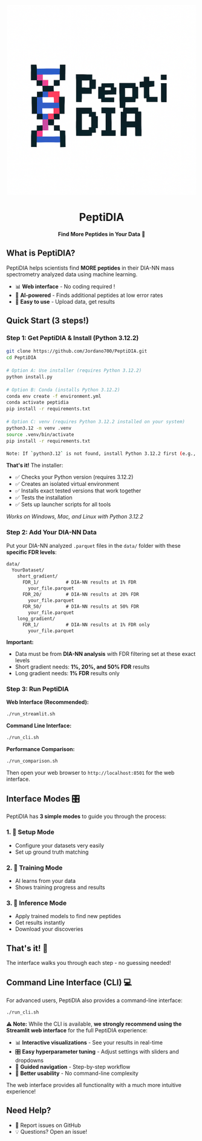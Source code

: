 <div align="center">
  <img src="peptidia_official_logo.png" alt="PeptiDIA - Pixel Art DNA Logo" width="500"/>
  
  # PeptiDIA
  **Find More Peptides in Your Data** 🧬
</div>

## What is PeptiDIA?

PeptiDIA helps scientists find **MORE peptides** in their DIA-NN mass spectrometry analyzed data using machine learning.

- 📊 **Web interface** - No coding required !
- 🤖 **AI-powered** - Finds additional peptides at low error rates
- 🔬 **Easy to use** - Upload data, get results

## Quick Start (3 steps!)

### Step 1: Get PeptiDIA & Install (Python 3.12.2)
```bash
git clone https://github.com/Jordano700/PeptiDIA.git
cd PeptiDIA

# Option A: Use installer (requires Python 3.12.2)
python install.py

# Option B: Conda (installs Python 3.12.2)
conda env create -f environment.yml
conda activate peptidia
pip install -r requirements.txt

# Option C: venv (requires Python 3.12.2 installed on your system)
python3.12 -m venv .venv
source .venv/bin/activate
pip install -r requirements.txt

Note: If `python3.12` is not found, install Python 3.12.2 first (e.g., via pyenv, Homebrew, winget, or your OS package manager). For OS-specific steps (including Windows PowerShell), see `PEPTIDIA_GUIDE.md`.
```

**That's it!** The installer:
- ✅ Checks your Python version (requires 3.12.2)
- ✅ Creates an isolated virtual environment 
- ✅ Installs exact tested versions that work together
- ✅ Tests the installation
- ✅ Sets up launcher scripts for all tools

*Works on Windows, Mac, and Linux with Python 3.12.2*

### Step 2: Add Your DIA-NN Data
Put your DIA-NN analyzed `.parquet` files in the `data/` folder with these **specific FDR levels**:
```
data/
  YourDataset/
    short_gradient/
      FDR_1/          # DIA-NN results at 1% FDR
        your_file.parquet
      FDR_20/         # DIA-NN results at 20% FDR  
        your_file.parquet
      FDR_50/         # DIA-NN results at 50% FDR
        your_file.parquet
    long_gradient/  
      FDR_1/          # DIA-NN results at 1% FDR only
        your_file.parquet
```

**Important:** 
- Data must be from **DIA-NN analysis** with FDR filtering set at these exact levels
- Short gradient needs: **1%, 20%, and 50% FDR** results
- Long gradient needs: **1% FDR** results only

### Step 3: Run PeptiDIA

**Web Interface (Recommended):**
```bash
./run_streamlit.sh
```

**Command Line Interface:**
```bash
./run_cli.sh
```

**Performance Comparison:**
```bash
./run_comparison.sh
```

Then open your web browser to `http://localhost:8501` for the web interface.

## Interface Modes 🎛️

PeptiDIA has **3 simple modes** to guide you through the process:

### 1. 🔧 **Setup Mode**
- Configure your datasets very easily
- Set up ground truth matching

### 2. 🎯 **Training Mode** 
- AI learns from your data
- Shows training progress and results 

### 3. 🚀 **Inference Mode**
- Apply trained models to find new peptides
- Get results instantly
- Download your discoveries

## That's it! 🎉

The interface walks you through each step - no guessing needed!

## Command Line Interface (CLI) 💻

For advanced users, PeptiDIA also provides a command-line interface:

```bash
./run_cli.sh
```

**⚠️ Note:** While the CLI is available, **we strongly recommend using the Streamlit web interface** for the full PeptiDIA experience:
- 📊 **Interactive visualizations** - See your results in real-time
- 🎛️ **Easy hyperparameter tuning** - Adjust settings with sliders and dropdowns
- 🧭 **Guided navigation** - Step-by-step workflow
- 🎯 **Better usability** - No command-line complexity

The web interface provides all functionality with a much more intuitive experience!

## Need Help?

- 🐛 Report issues on GitHub
- 💡 Questions? Open an issue!